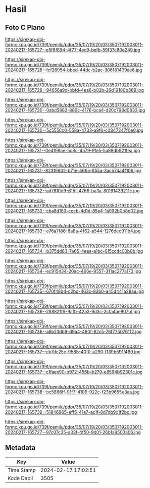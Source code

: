 # Hasil

## Foto C Plano

https://sirekap-obj-formc.kpu.go.id/739f/pemilu/pdpr/35/07/19/20/03/3507192003011-20240217-165727--e5f8f894-4f77-4ec9-befb-59f37c80e249.jpg

https://sirekap-obj-formc.kpu.go.id/739f/pemilu/pdpr/35/07/19/20/03/3507192003011-20240217-165728--fcf26954-bbed-44dc-b2ac-306181439ae6.jpg

https://sirekap-obj-formc.kpu.go.id/739f/pemilu/pdpr/35/07/19/20/03/3507192003011-20240217-165729--94656a9d-bbfd-4ea6-b02b-26d19180b369.jpg

https://sirekap-obj-formc.kpu.go.id/739f/pemilu/pdpr/35/07/19/20/03/3507192003011-20240217-165730--0abd5882-889c-4176-bca4-d20c798d0833.jpg

https://sirekap-obj-formc.kpu.go.id/739f/pemilu/pdpr/35/07/19/20/03/3507192003011-20240217-165730--5c5550c0-558a-4733-a9f6-c0847247f0e0.jpg

https://sirekap-obj-formc.kpu.go.id/739f/pemilu/pdpr/35/07/19/20/03/3507192003011-20240217-165731--0e4199ae-5c8c-4a79-9fe5-5a88db921fea.jpg

https://sirekap-obj-formc.kpu.go.id/739f/pemilu/pdpr/35/07/19/20/03/3507192003011-20240217-165731--82319602-b71e-469a-855a-3acb74a4f106.jpg

https://sirekap-obj-formc.kpu.go.id/739f/pemilu/pdpr/35/07/19/20/03/3507192003011-20240217-165732--ad7810d9-615f-4766-ba3a-80181439211c.jpg

https://sirekap-obj-formc.kpu.go.id/739f/pemilu/pdpr/35/07/19/20/03/3507192003011-20240217-165733--cba8d180-cccb-4d1d-85e4-1a992b0b8d02.jpg

https://sirekap-obj-formc.kpu.go.id/739f/pemilu/pdpr/35/07/19/20/03/3507192003011-20240217-165733--e76a7f86-8a8a-4f62-a544-1276dec911b4.jpg

https://sirekap-obj-formc.kpu.go.id/739f/pemilu/pdpr/35/07/19/20/03/3507192003011-20240217-165734--b375dd83-7a65-4eea-a1bc-615ccdc00b0b.jpg

https://sirekap-obj-formc.kpu.go.id/739f/pemilu/pdpr/35/07/19/20/03/3507192003011-20240217-165734--ec915434-20ac-466e-9557-311ac277a173.jpg

https://sirekap-obj-formc.kpu.go.id/739f/pemilu/pdpr/35/07/19/20/03/3507192003011-20240217-165735--670f48bd-c2bd-463c-83b0-a45d441a28aa.jpg

https://sirekap-obj-formc.kpu.go.id/739f/pemilu/pdpr/35/07/19/20/03/3507192003011-20240217-165736--288821f9-9afb-42a3-9d3c-2cfa4ae807bf.jpg

https://sirekap-obj-formc.kpu.go.id/739f/pemilu/pdpr/35/07/19/20/03/3507192003011-20240217-165736--a6b23db9-d9a4-480f-82c5-76f775076112.jpg

https://sirekap-obj-formc.kpu.go.id/739f/pemilu/pdpr/35/07/19/20/03/3507192003011-20240217-165737--cb7dc25c-9585-40f0-a290-f139b591f469.jpg

https://sirekap-obj-formc.kpu.go.id/739f/pemilu/pdpr/35/07/19/20/03/3507192003011-20240217-165737--c1faee90-b972-456b-b279-e8594b92301c.jpg

https://sirekap-obj-formc.kpu.go.id/739f/pemilu/pdpr/35/07/19/20/03/3507192003011-20240217-165738--bc5866ff-91f7-4109-922c-f23b9655e3aa.jpg

https://sirekap-obj-formc.kpu.go.id/739f/pemilu/pdpr/35/07/19/20/03/3507192003011-20240217-165739--51846965-eff5-41e7-ac1f-8d7db9c1f2bc.jpg

https://sirekap-obj-formc.kpu.go.id/739f/pemilu/pdpr/35/07/19/20/03/3507192003011-20240217-165727--97c07c35-a33f-4f50-9d01-26b1a9503a06.jpg


## Metadata

| Key        | Value               |
| ---------- | ------------------- |
| Time Stamp | 2024-02-17 17:02:51 |
| Kode Dapil | 3505                |



